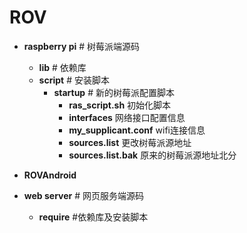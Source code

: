 # ROV
+  **raspberry pi** # 树莓派端源码
    - **lib** # 依赖库  
    - **script** # 安装脚本  
        - **startup** # 新的树莓派配置脚本
            - **ras_script.sh** 初始化脚本
            - **interfaces** 网络接口配置信息
            - **my_supplicant.conf** wifi连接信息
            - **sources.list** 更改树莓派源地址
            - **sources.list.bak** 原来的树莓派源地址北分

+ **ROVAndroid**   
+ **web server** # 网页服务端源码  
    - **require** #依赖库及安装脚本
